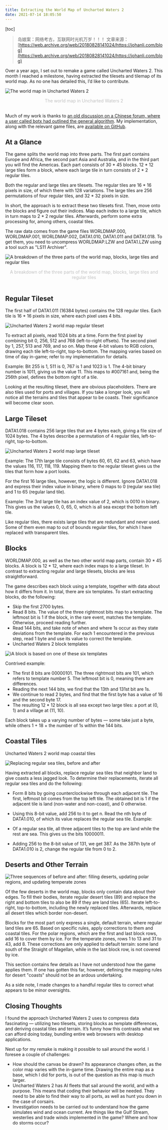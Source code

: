 ```yaml
---
title: Extracting the World Map of Uncharted Waters 2
date: 2021-07-14 18:05:50
---
```




[toc]

> 岛娘案：网络考古，互联网时光机万岁！！！
文章来源：[https://web.archive.org/web/20180828141024/https://johanli.com/blog](https://web.archive.org/web/20180828141024/https://johanli.com/blog)

Over a year ago, I set out to remake a game called Uncharted Waters 2. This month I reached a milestone, having extracted the tilesets and tilemap of its world map. As no one has detailed this, I’d like to contribute.

![The world map in Uncharted Waters 2](https://ssimg.frontenduse.top/article/2021/07/14/8a2e329fab9b1d0fc9710c333f656032.png)
<center style="color:#C0C0C0;">The world map in Uncharted Waters 2</center> <br>

Much of my work is thanks to [an old discussion on a Chinese forum, where a user called botx had outlined the general algorithm](https://tieba.baidu.com/p/2468272446?red_tag=2620007249). My implementation, along with the relevant game files, are [available on GitHub](https://github.com/JohanLi/uncharted-waters-2).

## At a Glance
The game splits the world map into three parts. The first part contains Europe and Africa, the second part Asia and Australia, and in the third part you will find the Americas. Each part consists of 30 * 45 blocks. 12 * 12 large tiles form a block, where each large tile in turn consists of 2 * 2 regular tiles.

Both the regular and large tiles are tilesets. The regular tiles are 16 * 16 pixels in size, of which there with 128 variations. The large tiles are 256 permutations of four regular tiles, and 32 * 32 pixels in size.

In short, the approach is to extract these two tilesets first. Then, move onto the blocks and figure out their indices. Map each index to a large tile, which in turn maps to 2 * 2 regular tiles. Afterwards, perform some extra processing for, among others, coastal tiles.

The raw data comes from the game files WORLDMAP.000, WORLDMAP.001, WORLDMAP.002, DATA1.010, DATA1.011 and DATA1.018. To get them, you need to uncompress WORLDMAP.LZW and DATA1.LZW using a tool such as "LS11 Archiver".

![A breakdown of the three parts of the world map, blocks, large tiles and regular tiles](https://ssimg.frontenduse.top/article/2021/07/14/ea198255548043a3f0d7de8d0a27f67b.png)
<center style="color:#C0C0C0;">A breakdown of the three parts of the world map, blocks, large tiles and regular tiles</center> <br>


## Regular Tileset

The first half of DATA1.011 (16384 bytes) contains the 128 regular tiles. Each tile is 16 * 16 pixels in size, where each pixel uses 4 bits.

![Uncharted Waters 2 world map regular tileset](https://ssimg.frontenduse.top/article/2021/07/14/9c2b4f67a3d94142224657c8d3752119.png)

To extract all pixels, read 1024 bits at a time. Form the first pixel by combining bit 0, 256, 512 and 768 (left-to-right offsets). The second pixel by 1, 257, 513 and 769, and so on. Map these 4-bit values to RGB colors, drawing each tile left-to-right, top-to-bottom. The mapping varies based on time of day in-game; refer to my implementation for details.

Example: Bit 255 is 1, 511 is 0, 767 is 1 and 1023 is 1. The 4-bit binary number is 1011, giving us the value 11. This maps to #007161 and, being the 256th pixel, defines the bottom right of a tile.

Looking at the resulting tileset, there are obvious placeholders. There are also tiles used for ports and villages. If you take a longer look, you will notice all the terrains and tiles that appear to be coasts. Their significance will become clear soon.

## Large Tileset

DATA1.018 contains 256 large tiles that are 4 bytes each, giving a file size of 1024 bytes. The 4 bytes describe a permutation of 4 regular tiles, left-to-right, top-to-bottom.

![Uncharted Waters 2 world map large tileset](https://ssimg.frontenduse.top/article/2021/07/14/6e7a5a68fd4cf9e0b9a94610f6e5e4e9.png)

Example: The 17th large tile consists of bytes 60, 61, 62 and 63, which have the values 116, 117, 118, 119. Mapping them to the regular tileset gives us the tiles that form how a port looks.

For the first 16 large tiles, however, the logic is different. Ignore DATA1.018 and express their index value in binary, where 0 maps to 0 (regular sea tile) and 1 to 65 (regular land tile).

Example: The 3rd large tile has an index value of 2, which is 0010 in binary. This gives us the values 0, 0, 65, 0, which is all sea except the bottom left tile.

Like regular tiles, there exists large tiles that are redundant and never used. Some of them even map to out of bounds regular tiles, for which I have replaced with transparent tiles.

## Blocks
WORLDMAP.000, as well as the two other world map parts, contain 30 * 45 blocks. A block is 12 * 12, where each index maps to a large tileset. In contrast to extracting regular and large tilesets, blocks are less straightforward.

The game describes each block using a template, together with data about how it differs from it. In total, there are six templates. To start extracting blocks, do the following:

- Skip the first 2700 bytes.
- Read 8 bits. The value of the three rightmost bits map to a template. The leftmost bit is 1 if the block, in the rare event, matches the template. Otherwise, proceed reading further.
- Read 144 bits, and take note of when and where 1s occur as they state deviations from the template.
For each 1 encountered in the previous step, read 1 byte and use its value to correct the template.
- Uncharted Waters 2 block templates

![iA block is based on one of these six templates](https://ssimg.frontenduse.top/article/2021/07/14/95326ea56322e65219326f6d538a6657.png)


Contrived example:

- The first 8 bits are 00000101. The three rightmost bits are 101, which refers to template number 5. The leftmost bit is 0, meaning there are differences.
- Reading the next 144 bits, we find that the 13th and 131st bit are 1s.
- We continue to read 2 bytes, and find that the first byte has a value of 16 and the second byte 17.
- The resulting 12 * 12 block is all sea except two large tiles: a port at (0, 1) and a village at (11, 10).

Each block takes up a varying number of bytes — some take just a byte, while others 1 + 18 + the number of 1s within the 144 bits.

## Coastal Tiles
Uncharted Waters 2 world map coastal tiles

![Replacing regular sea tiles, before and after](https://ssimg.frontenduse.top/article/2021/07/14/c3282f65672c8fc2a2e11d03e0c0e7fd.gif)

Having extracted all blocks, replace regular sea tiles that neighbor land to give coasts a less jagged look. To determine their replacements, iterate all regular sea tiles and do the following:

- Form 8 bits by going counterclockwise through each adjacent tile. The first, leftmost bit comes from the top left tile. The obtained bit is 1 if the adjacent tile is land (non-water and non-coast), and 0 otherwise.
- Using this 8-bit value, add 256 to it to get n. Read the nth byte of DATA1.010, of which its value replaces the regular sea tile.
Example:

- Of a regular sea tile, all three adjacent tiles to the top are land while the rest are sea. This gives us the bits 10000011.
- Adding 256 to the 8-bit value of 131, we get 387. As the 387th byte of DATA1.010 is 2, change the regular tile from 0 to 2.

## Deserts and Other Terrain

![Three sequences of before and after: filling deserts, updating polar regions, and updating temperate zones](https://ssimg.frontenduse.top/article/2021/07/14/2932a2b7d53ee3efdb9a7456782e747c.gif)

Of the few deserts in the world map, blocks only contain data about their edges. To fill their bodies, iterate regular desert tiles (89) and replace the right and bottom tiles to also be 89 if they are land tiles (65). Iterate left-to-right, top-to-bottom, including the newly replaced tiles. Afterwards, replace all desert tiles which border non-desert.

Blocks for the most part only express a single, default terrain, where regular land tiles are 65. Based on specific rules, apply corrections to them and coastal tiles. For the polar regions, which are the first and last block rows, add 16 to cover them by ice. For the temperate zones, rows 1 to 13 and 31 to 43, add 8. These corrections are only applied to default terrain: some land south of the Straight of Magellan, while in the last block row, is not covered by ice.

This section contains few details as I have not understood how the game applies them. If one has gotten this far, however, defining the mapping rules for desert "coasts" should not be an ardous undertaking.

As a side note, I made changes to a handful regular tiles to correct what appears to be minor oversights.

## Closing Thoughts
I found the approach Uncharted Waters 2 uses to compress data fascinating — utilizing two tilesets, storing blocks as template differences, and deriving coastal tiles and terrain. It’s funny how this contrasts what we can afford doing today, bundling entire web browsers with desktop applications.

Next up for my remake is making it possible to sail around the world. I foresee a couple of challenges:

- How should the canvas be drawn? Its appearance changes often, as the color map varies with the in-game time. Drawing the entire map as a base, which I did for ports, is out of the question as this map is much larger.
- Uncharted Waters 2 has AI fleets that sail around the world, and with a purpose. This means that coding their behavior will be needed. They need to be able to find their way to all ports, as well as hunt you down in the case of corsairs.
- Investigation needs to be carried out to understand how the game simulates wind and ocean current. Are things like the Gulf Stream, westerlies and trade winds implemented in the game? Where and how do storms occur?
